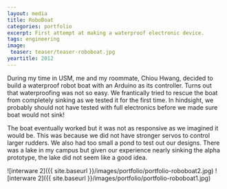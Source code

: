 ```yaml
---
layout: media
title: RoboBoat
categories: portfolio
excerpt: First attempt at making a waterproof electronic device.
tags: engineering
image:
 teaser: teaser/teaser-roboboat.jpg
yeartitle: 2012
---
```


During my time in USM, me and my roommate, Chiou Hwang, decided to build a waterproof robot boat with an Arduino as its controller. Turns out that waterproofing was not so easy. We frantically tried to rescue the boat from completely sinking as we tested it for the first time. In hindsight, we probably should not have tested with full electronics before we made sure boat would not sink!

The boat eventually worked but it was not as responsive as we imagined it would be. This was because we did not have stronger servos to control larger rudders. We also had too small a pond to test out our designs. There was a lake in my campus but given our experience nearly sinking the alpha prototype, the lake did not seem like a good idea.

![interware 2]({{ site.baseurl }}/images/portfolio/portfolio-roboboat2.jpg)
![interware 2]({{ site.baseurl }}/images/portfolio/portfolio-roboboat1.jpg)
